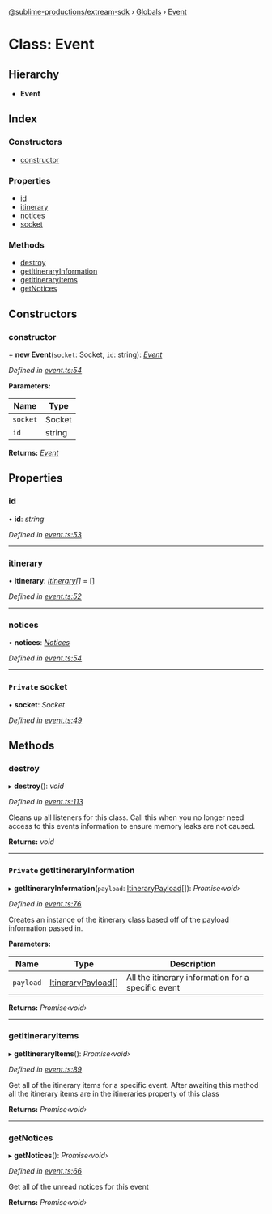 [@sublime-productions/extream-sdk](../README.md) › [Globals](../globals.md) › [Event](event.md)

# Class: Event

## Hierarchy

* **Event**

## Index

### Constructors

* [constructor](event.md#constructor)

### Properties

* [id](event.md#id)
* [itinerary](event.md#itinerary)
* [notices](event.md#notices)
* [socket](event.md#private-socket)

### Methods

* [destroy](event.md#destroy)
* [getItineraryInformation](event.md#private-getitineraryinformation)
* [getItineraryItems](event.md#getitineraryitems)
* [getNotices](event.md#getnotices)

## Constructors

###  constructor

\+ **new Event**(`socket`: Socket, `id`: string): *[Event](event.md)*

*Defined in [event.ts:54](https://github.com/Extream-SaaS/ex-sdk/blob/849839b/src/event.ts#L54)*

**Parameters:**

Name | Type |
------ | ------ |
`socket` | Socket |
`id` | string |

**Returns:** *[Event](event.md)*

## Properties

###  id

• **id**: *string*

*Defined in [event.ts:53](https://github.com/Extream-SaaS/ex-sdk/blob/849839b/src/event.ts#L53)*

___

###  itinerary

• **itinerary**: *[Itinerary](itinerary.md)[]* = []

*Defined in [event.ts:52](https://github.com/Extream-SaaS/ex-sdk/blob/849839b/src/event.ts#L52)*

___

###  notices

• **notices**: *[Notices](notices.md)*

*Defined in [event.ts:54](https://github.com/Extream-SaaS/ex-sdk/blob/849839b/src/event.ts#L54)*

___

### `Private` socket

• **socket**: *Socket*

*Defined in [event.ts:49](https://github.com/Extream-SaaS/ex-sdk/blob/849839b/src/event.ts#L49)*

## Methods

###  destroy

▸ **destroy**(): *void*

*Defined in [event.ts:113](https://github.com/Extream-SaaS/ex-sdk/blob/849839b/src/event.ts#L113)*

Cleans up all listeners for this class. Call this when you no longer need access to this events information to ensure memory leaks are not caused.

**Returns:** *void*

___

### `Private` getItineraryInformation

▸ **getItineraryInformation**(`payload`: [ItineraryPayload](../interfaces/itinerarypayload.md)[]): *Promise‹void›*

*Defined in [event.ts:76](https://github.com/Extream-SaaS/ex-sdk/blob/849839b/src/event.ts#L76)*

Creates an instance of the itinerary class based off of the payload information passed in.

**Parameters:**

Name | Type | Description |
------ | ------ | ------ |
`payload` | [ItineraryPayload](../interfaces/itinerarypayload.md)[] | All the itinerary information for a specific event  |

**Returns:** *Promise‹void›*

___

###  getItineraryItems

▸ **getItineraryItems**(): *Promise‹void›*

*Defined in [event.ts:89](https://github.com/Extream-SaaS/ex-sdk/blob/849839b/src/event.ts#L89)*

Get all of the itinerary items for a specific event. After awaiting this method all the itinerary items are in the itineraries property of this class

**Returns:** *Promise‹void›*

___

###  getNotices

▸ **getNotices**(): *Promise‹void›*

*Defined in [event.ts:66](https://github.com/Extream-SaaS/ex-sdk/blob/849839b/src/event.ts#L66)*

Get all of the unread notices for this event

**Returns:** *Promise‹void›*

